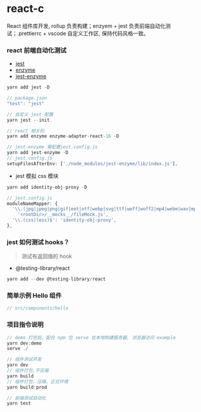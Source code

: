 # react-c

React 组件库开发, rollup 负责构建；enzyem + jest 负责前端自动化测试；.prettierrc + vscode 自定义工作区, 保持代码风格一致。

### react 前端自动化测试

- [jest](https://jestjs.io/zh-Hans/)
- [enzyme](https://github.com/enzymejs/enzyme)
- [jest-enzyme](https://github.com/enzymejs/enzyme-matchers/tree/master/packages/jest-enzyme)

```javascript
yarn add jest -D

// package.json
"test": "jest"

// 自定义 jest 配置
yarn jest --init

// react 相关的
yarn add enzyme enzyme-adapter-react-16 -D

// jest-enzyme 需配置jest.config.js
yarn add jest-enzyme -D
// jest.config.js
setupFilesAfterEnv: ['./node_modules/jest-enzyme/lib/index.js'],

```

- jest 模拟 css 模块

```javascript
yarn add identity-obj-proxy -D

// jest.config.js
moduleNameMapper: {
  '\\.(jpg|jpeg|png|gif|eot|otf|webp|svg|ttf|woff|woff2|mp4|webm|wav|mp3|m4a|aac|oga)$':
    '<rootDir>/__mocks__/fileMock.js',
  '\\.(css|less)$': 'identity-obj-proxy',
},
```

### jest 如何测试 hooks？

> 测试有返回值的 hook

- @testing-library/react

```javascript
yarn add --dev @testing-library/react
```

### 简单示例 Hello 组件

```javascript
// src/components/hello
```

### 项目指令说明

```javascript
// demo 打包后，配合 npm 包 serve 在本地构建服务器, 浏览器访问 example
yarn dev:demo
serve ./

// 组件测试开发
yarn dev
// 组件打包,不压缩
yarn build
// 组件打包，压缩，正式环境
yarn build:prod

// 前端测试自动化
yarn test
```
